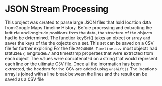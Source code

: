 # JSON Stream Processing
This project was created to parse large JSON files that hold location data from Google Maps Timeline History. 
Before processing and extracting the latitude and longitude positions from the data, the structure of the objects had to be determined. 
    The function keySet() takes an object or array and saves the keys of the the objects on a set. This set can be saved on a CSV file for further exploring
For the file `20240606 Timeline.csv` most objects had latitudeE7, longitudeE7 and timestamp properties that were extracted from each object. The values were concatenated on a string that would represent each line on the ultimate CSV file.
Once all the information has been extracted, the headers for the CSV are added using `unshift()`
The locations array is joined with a line break between the lines and the result can be saved as a CSV file.